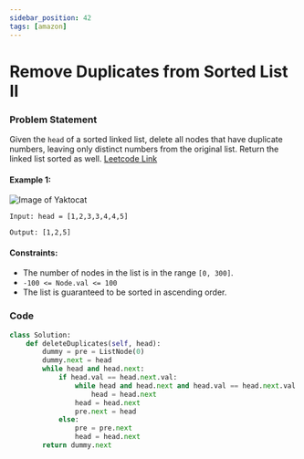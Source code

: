 ```yaml
---
sidebar_position: 42
tags: [amazon]
---
```


# Remove Duplicates from Sorted List II

### Problem Statement

Given the `head` of a sorted linked list, delete all nodes that have duplicate numbers, leaving only distinct numbers from the original list. Return the linked list sorted as well.
[Leetcode Link](https://leetcode.com/problems/remove-duplicates-from-sorted-list-ii)

#### Example 1:

![Image of Yaktocat](https://assets.leetcode.com/uploads/2021/01/04/linkedlist1.jpg)

```
Input: head = [1,2,3,3,4,4,5]

Output: [1,2,5]
```

#### Constraints:

- The number of nodes in the list is in the range `[0, 300]`.
- `-100 <= Node.val <= 100`
- The list is guaranteed to be sorted in ascending order.

### Code

```python title="Python Code"
class Solution:
    def deleteDuplicates(self, head):
        dummy = pre = ListNode(0)
        dummy.next = head
        while head and head.next:
            if head.val == head.next.val:
                while head and head.next and head.val == head.next.val:
                    head = head.next
                head = head.next
                pre.next = head
            else:
                pre = pre.next
                head = head.next
        return dummy.next


```
